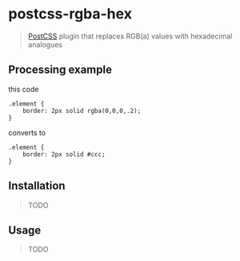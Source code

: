 # postcss-rgba-hex

> [PostCSS](https://github.com/postcss/postcss) plugin that replaces RGB(a) values with hexadecimal analogues


## Processing example

this code

```
.element {
    border: 2px solid rgba(0,0,0,.2);
}
```

converts to

```
.element {
    border: 2px solid #ccc;
}
```


## Installation

> TODO


## Usage

> TODO